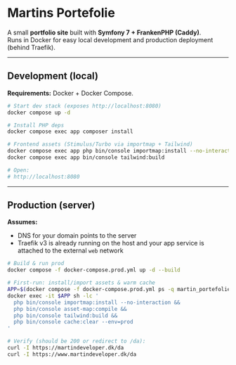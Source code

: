 # Martins Portefolie

A small **portfolio site** built with **Symfony 7 + FrankenPHP (Caddy)**.  
Runs in Docker for easy local development and production deployment (behind Traefik).

---

## Development (local)

**Requirements:** Docker + Docker Compose.

```bash
# Start dev stack (exposes http://localhost:8080)
docker compose up -d

# Install PHP deps
docker compose exec app composer install

# Frontend assets (Stimulus/Turbo via importmap + Tailwind)
docker compose exec app php bin/console importmap:install --no-interaction
docker compose exec app bin/console tailwind:build

# Open:
# http://localhost:8080
```

---

## Production (server)

**Assumes:**
- DNS for your domain points to the server
- Traefik v3 is already running on the host and your app service is attached to the external `web` network

```bash
# Build & run prod
docker compose -f docker-compose.prod.yml up -d --build

# First-run: install/import assets & warm cache
APP=$(docker compose -f docker-compose.prod.yml ps -q martin_portefolie)
docker exec -it $APP sh -lc '
  php bin/console importmap:install --no-interaction &&
  php bin/console asset-map:compile &&
  php bin/console tailwind:build &&
  php bin/console cache:clear --env=prod
'

# Verify (should be 200 or redirect to /da):
curl -I https://martindeveloper.dk/da
curl -I https://www.martindeveloper.dk/da
```
